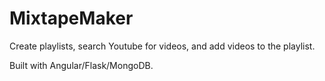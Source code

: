 # MixtapeMaker

Create playlists, search Youtube for videos, and add videos to the playlist.

Built with Angular/Flask/MongoDB.
